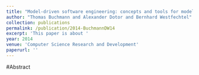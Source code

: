 ```yaml
---
title: "Model-driven software engineering: concepts and tools for modeling-in-the-large with package diagrams"
author: "Thomas Buchmann and Alexander Dotor and Bernhard Westfechtel"
collection: publications
permalink: /publication/2014-BuchmannDW14
excerpt: 'This paper is about '
year: 2014
venue: 'Computer Science Research and Development'
paperurl: ''
---
```


#Abstract
